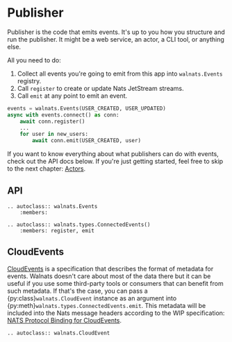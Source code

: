 # Publisher

Publisher is the code that emits events. It's up to you how you structure and run the publisher. It might be a web service, an actor, a CLI tool, or anything else.

All you need to do:

1. Collect all events you're going to emit from this app into `walnats.Events` registry.
2. Call `register` to create or update Nats JetStream streams.
3. Call `emit` at any point to emit an event.

```python
events = walnats.Events(USER_CREATED, USER_UPDATED)
async with events.connect() as conn:
    await conn.register()
    ...
    for user in new_users:
        await conn.emit(USER_CREATED, user)
```

If you want to know everything about what publishers can do with events, check out the API docs below. If you're just getting started, feel free to skip to the next chapter: [Actors](actors).

## API

```{eval-rst}
.. autoclass:: walnats.Events
    :members:
```

```{eval-rst}
.. autoclass:: walnats.types.ConnectedEvents()
    :members: register, emit
```

## CloudEvents

[CloudEvents](https://cloudevents.io/) is a specification that describes the format of metadata for events. Walnats doesn't care about most of the data there but it can be useful if you use some third-party tools or consumers that can benefit from such metadata. If that's the case, you can pass a {py:class}`walnats.CloudEvent` instance as an argument into {py:meth}`walnats.types.ConnectedEvents.emit`. This metadata will be included into the Nats message headers according to the WIP specification: [NATS Protocol Binding for CloudEvents](https://github.com/cloudevents/spec/blob/main/cloudevents/bindings/nats-protocol-binding.md).

```{eval-rst}
.. autoclass:: walnats.CloudEvent
```
